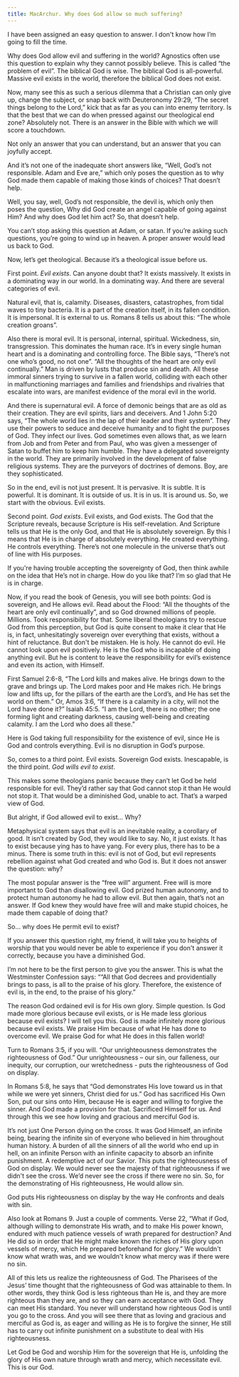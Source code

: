 ```yaml
---
title: MacArchur. Why does God allow so much suffering?
---
```


I have been assigned an easy question to answer. I don't know how I’m going to fill the time.

Why does God allow evil and suffering in the world? Agnostics often use this question to explain why they cannot possibly believe.
This is called “the problem of evil”. The biblical God is wise. The biblical God is all-powerful. Massive evil exists in the world, therefore the biblical God does not exist.

Now, many see this as such a serious dilemma that a Christian can only give up, change the subject, or snap back with Deuteronomy 29:29, “The secret things belong to the Lord,” kick that as far as you can into enemy territory. Is that the best that we can do when pressed against our theological end zone? Absolutely not. There is an answer in the Bible with which we will score a touchdown.

Not only an answer that you can understand, but an answer that you can joyfully accept.

And it’s not one of the inadequate short answers like, “Well, God’s not responsible. Adam and Eve are,” which only poses the question as to why God made them capable of making those kinds of choices? That doesn’t help.

Well, you say, well, God’s not responsible, the devil is, which only then poses the question, Why did God create an angel capable of going against Him? And why does God let him act? So, that doesn’t help.

You can’t stop asking this question at Adam, or satan. If you’re asking such questions, you’re going to wind up in heaven. A proper answer would lead us back to God.

Now, let’s get theological. Because it’s a theological issue before us.

First point. *Evil exists*. Can anyone doubt that? It exists massively. It exists in a dominating way in our world. In a dominating way. And there are several categories of evil.

Natural evil, that is, calamity. Diseases, disasters, catastrophes, from tidal waves to tiny bacteria. It is a part of the creation itself, in its fallen condition. It is impersonal. It is external to us. Romans 8 tells us about this: “The whole creation groans”.

Also there is moral evil. It is personal, internal, spiritual. Wickedness, sin, transgression. This dominates the human race. It’s in every single human heart and is a dominating and controlling force.
The Bible says, “There’s not one who’s good, no not one”.
“All the thoughts of the heart are only evil continually.” Man is driven by lusts that produce sin and death. All these immoral sinners trying to survive in a fallen world, colliding with each other in malfunctioning marriages and families and friendships and rivalries that escalate into wars, are manifest evidence of the moral evil in the world.

And there is supernatural evil. A force of demonic beings that are as old as their creation. They are evil spirits, liars and deceivers. And 1 John 5:20 says, “The whole world lies in the lap of their leader and their system”. They use their powers to seduce and deceive humanity and to fight the purposes of God. They infect our lives. God sometimes even allows that, as we learn from Job and from Peter and from Paul, who was given a messenger of Satan to buffet him to keep him humble. They have a delegated sovereignty in the world.
They are primarily involved in the development of false religious systems. They are the purveyors of doctrines of demons. Boy, are they sophisticated.

So in the end, evil is not just present. It is pervasive. It is subtle. It is powerful. It is dominant. It is outside of us. It is in us. It is around us. So, we start with the obvious. Evil exists.

Second point. *God exists*. Evil exists, and God exists. The God that the Scripture reveals, because Scripture is His self-revelation. And Scripture tells us that He is the only God, and that He is absolutely sovereign.
By this I means that He is in charge of absolutely everything. He created everything. He controls everything. There’s not one molecule in the universe that’s out of line with His purposes.

If you're having trouble accepting the sovereignty of God, then think awhile on the idea that He’s not in charge. How do you like that? I’m so glad that He is in charge.

Now, if you read the book of Genesis, you will see both points: God is sovereign, and He allows evil. Read about the Flood: “All the thoughts of the heart are only evil continually”, and so God drowned millions of people. Millions. Took responsibility for that.
Some liberal theologians try to rescue God from this perception, but God is quite consent to make it clear that He is, in fact, unhesitatingly sovereign over everything that exists, without a hint of reluctance.
But don't be mistaken. He is holy. He cannot do evil. He cannot look upon evil positively. He is the God who is incapable of doing anything evil. But he is content to leave the responsibility for evil’s existence and even its action, with Himself.

First Samuel 2:6-8, “The Lord kills and makes alive. He brings down to the grave and brings up. The Lord makes poor and He makes rich. He brings low and lifts up, for the pillars of the earth are the Lord’s, and He has set the world on them.”
Or, Amos 3:6, “If there is a calamity in a city, will not the Lord have done it?”
Isaiah 45:5. “I am the Lord, there is no other; the one forming light and creating darkness, causing well-being and creating calamity. I am the Lord who does all these.”

Here is God taking full responsibility for the existence of evil, since He is God and controls everything. Evil is no disruption in God’s purpose.

So, comes to a third point. Evil exists. Sovereign God exists.
Inescapable, is the third point. *God wills evil to exist*.

This makes some theologians panic because they can’t let God be held responsible for evil. They’d rather say that God cannot stop it than He would not stop it. That would be a diminished God, unable to act. That’s a warped view of God.

But alright, if God allowed evil to exist… Why?

Metaphysical system says that evil is an inevitable reality, a corollary of good. It isn’t created by God, they would like to say. No, it just exists. It has to exist because ying has to have yang. For every plus, there has to be a minus.
There is some truth in this: evil is not of God, but evil represents rebellion against what God created and who God is. But it does not answer the question: why?

The most popular answer is the “free will” argument. Free will is more important to God than disallowing evil. God prized human autonomy, and to protect human autonomy he had to allow evil.
But then again, that’s not an answer. If God knew they would have free will and make stupid choices, he made them capable of doing that?

So… why does He permit evil to exist?

If you answer this question right, my friend, it will take you to heights of worship that you would never be able to experience if you don't answer it correctly, because you have a diminished God.

I’m not here to be the first person to give you the answer. This is what the Westminster Confession says: ““All that God decrees and providentially brings to pass, is all to the praise of his glory. Therefore, the existence of evil is, in the end, to the praise of his glory.”

The reason God ordained evil is for His own glory. Simple question. Is God made more glorious because evil exists, or is He made less glorious because evil exists? I will tell you this. God is made infinitely more glorious because evil exists. We praise Him because of what He has done to overcome evil. We praise God for what He does in this fallen world!

Turn to Romans 3:5, if you will. “Our unrighteousness demonstrates the righteousness of God.”  Our unrighteousness – our sin, our falleness, our inequity, our corruption, our wretchedness - puts the righteousness of God on display.

In Romans 5:8, he says that “God demonstrates His love toward us in that while we were yet sinners, Christ died for us.”
God has sacrificed His Own Son, put our sins onto Him, because He is eager and willing to forgive the sinner. And God made a provision for that. Sacrificed Himself for us. And through this we see how loving and gracious and merciful God is.

It’s not just One Person dying on the cross. It was God Himself, an infinite being, bearing the infinite sin of everyone who believed in him throughout human history. A burden of all the sinners of all the world who end up in hell, on an infinite Person with an infinite capacity to absorb an infinite punishment. A redemptive act of our Savior. This puts the righteousness of God on display. We would never see the majesty of that righteousness if we didn't see the cross. We’d never see the cross if there were no sin. So, for the demonstrating of His righteousness, He would allow sin.

God puts His righteousness on display by the way He confronts and deals with sin.

Also look at Romans 9. Just a couple of comments. Verse 22, “What if God, although willing to demonstrate His wrath, and to make His power known, endured with much patience vessels of wrath prepared for destruction? And He did so in order that He might make known the riches of His glory upon vessels of mercy, which He prepared beforehand for glory.”
We wouldn't know what wrath was, and we wouldn't know what mercy was if there were no sin.

All of this lets us realize the righteousness of God.
The Pharisees of the Jesus’ time thought that the righteousness of God was attainable to them. In other words, they think God is less righteous than He is, and they are more righteous than they are, and so they can earn acceptance with God. They can meet His standard.
You never will understand how righteous God is until you go to the cross. And you will see there that as loving and gracious and merciful as God is, as eager and willing as He is to forgive the sinner, He still has to carry out infinite punishment on a substitute to deal with His righteousness.

Let God be God and worship Him for the sovereign that He is, unfolding the glory of His own nature through wrath and mercy, which necessitate evil. This is our God.


